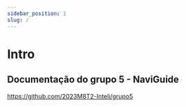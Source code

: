 ```yaml
---
sidebar_position: 1
slug: /
---
```


# Intro

## Documentação do grupo 5 - NaviGuide

https://github.com/2023M8T2-Inteli/grupo5 